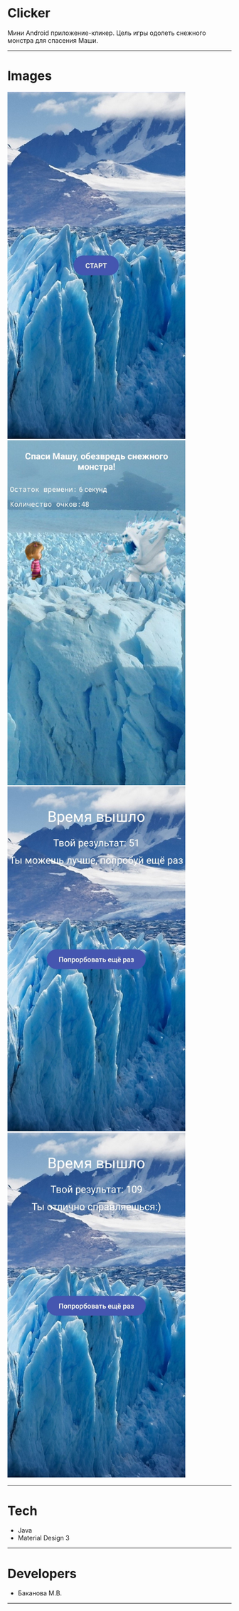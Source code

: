 # Clicker

Мини Android приложение-кликер. Цель игры одолеть снежного монстра для спасения Маши.


---

# Images
<p align="left">
<img src="landing/Clicker_1.jpg" width = 400/>
<img src="landing/Clicker_2.jpg" width = 400/>
<img src="landing/Clicker_3.jpg" width = 400/>
<img src="landing/Clicker_4.jpg" width = 400/>
</p>

---

# Tech
* Java
* Material Design 3

---

# Developers
* Баканова М.В.

---


